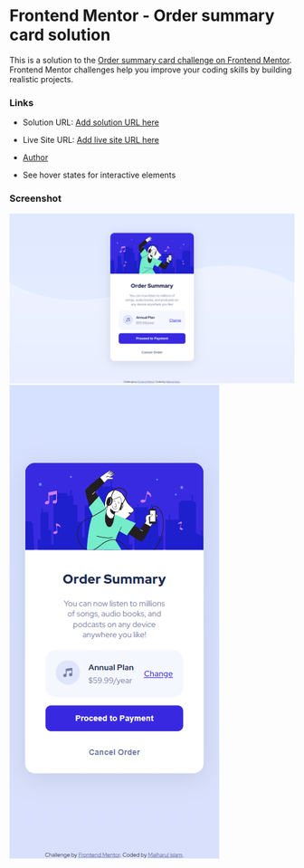 # Frontend Mentor - Order summary card solution

This is a solution to the [Order summary card challenge on Frontend Mentor](https://www.frontendmentor.io/challenges/order-summary-component-QlPmajDUj). Frontend Mentor challenges help you improve your coding skills by building realistic projects. 

### Links

- Solution URL: [Add solution URL here]([https://your-solution-url.com](https://github.com/Majharulislam1/frontendmentor_order_summary))
- Live Site URL: [Add live site URL here](https://your-live-site-url.com)


- [Author](#Majharulislam)

 
 

- See hover states for interactive elements

### Screenshot

![](./design/desktop.png)
![](./design/mobile.png)





 




